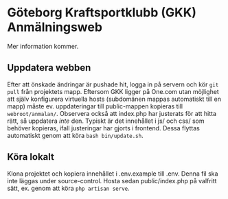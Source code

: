 # Göteborg Kraftsportklubb (GKK) Anmälningsweb

Mer information kommer.

## Uppdatera webben
Efter att önskade ändringar är pushade hit, logga in på servern och kör `git pull` från projektets mapp. Eftersom GKK ligger på One.com utan möjlighet att själv konfigurera virtuella hosts (subdomänen mappas automatiskt till en mapp) måste ev. uppdateringar till public-mappen kopieras till `webroot/anmalan/`. Observera också att index.php har justerats för att hitta rätt, så uppdatera *inte* den. Typiskt är det innehållet i js/ och css/ som behöver kopieras, ifall justeringar har gjorts i frontend. Dessa flyttas automatiskt genom att köra `bash bin/update.sh`.

## Köra lokalt
Klona projektet och kopiera innehållet i .env.example till .env. Denna fil ska inte läggas under source-control. Hosta sedan public/index.php på valfritt sätt, ex. genom att köra `php artisan serve`.
